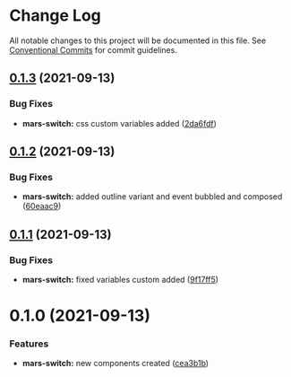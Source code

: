 # Change Log

All notable changes to this project will be documented in this file.
See [Conventional Commits](https://conventionalcommits.org) for commit guidelines.

## [0.1.3](https://github.com/MarsGotta/web-inmars/compare/@web-inmars/mars-switch@0.1.2...@web-inmars/mars-switch@0.1.3) (2021-09-13)


### Bug Fixes

* **mars-switch:** css custom variables added ([2da6fdf](https://github.com/MarsGotta/web-inmars/commit/2da6fdf990f222ed0840ce3edef2032ba58b7a18))





## [0.1.2](https://github.com/MarsGotta/web-inmars/compare/@web-inmars/mars-switch@0.1.1...@web-inmars/mars-switch@0.1.2) (2021-09-13)


### Bug Fixes

* **mars-switch:** added outline variant and event bubbled and composed ([60eaac9](https://github.com/MarsGotta/web-inmars/commit/60eaac9a88d007037063e3c7c1203899c48c6d26))





## [0.1.1](https://github.com/MarsGotta/web-inmars/compare/@web-inmars/mars-switch@0.1.0...@web-inmars/mars-switch@0.1.1) (2021-09-13)


### Bug Fixes

* **mars-switch:** fixed variables custom added ([9f17ff5](https://github.com/MarsGotta/web-inmars/commit/9f17ff591d9bac892cb40c43ebc4d24952cf7b00))





# 0.1.0 (2021-09-13)


### Features

* **mars-switch:** new components created ([cea3b1b](https://github.com/MarsGotta/web-inmars/commit/cea3b1b314a0b030bfa64ea0815392d6985f2cdc))
